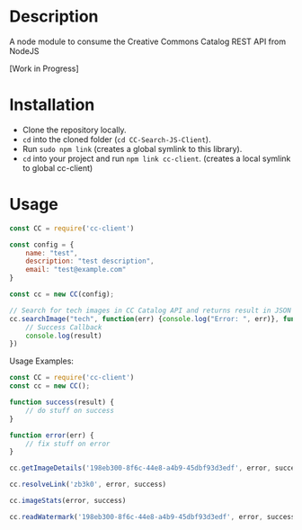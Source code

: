 # Description
A node module to consume the Creative Commons Catalog REST API from NodeJS

[Work in Progress]

# Installation

* Clone the repository locally.
* `cd` into the cloned folder (`cd CC-Search-JS-Client`).
* Run `sudo npm link` (creates a global symlink to this library).
* `cd` into your project and run `npm link cc-client`. (creates a local symlink to global cc-client)

# Usage
```js
const CC = require('cc-client')

const config = {
    name: "test",
    description: "test description",
    email: "test@example.com"
}

const cc = new CC(config);

// Search for tech images in CC Catalog API and returns result in JSON
cc.searchImage("tech", function(err) {console.log("Error: ", err)}, function(result) {
    // Success Callback
    console.log(result)
})
```

Usage Examples: 
```js
const CC = require('cc-client')
const cc = new CC();

function success(result) {
    // do stuff on success
}

function error(err) {
    // fix stuff on error
}

cc.getImageDetails('198eb300-8f6c-44e8-a4b9-45dbf93d3edf', error, success)

cc.resolveLink('zb3k0', error, success)

cc.imageStats(error, success)

cc.readWatermark('198eb300-8f6c-44e8-a4b9-45dbf93d3edf', error, success)

```